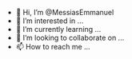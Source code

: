 - 👋 Hi, I’m @MessiasEmmanuel
- 👀 I’m interested in ...
- 🌱 I’m currently learning ...
- 💞️ I’m looking to collaborate on ...
- 📫 How to reach me ...

<!---
MessiasEmmanuel/MessiasEmmanuel is a ✨ special ✨ repository because its `README.md` (this file) appears on your GitHub profile.
You can click the Preview link to take a look at your changes.
--->
